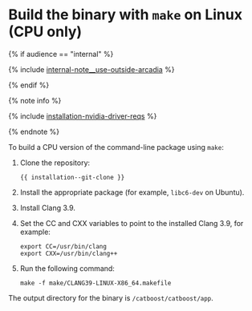 # Build the binary with `make` on Linux (CPU only)

{% if audience == "internal" %}

{% include [internal-note__use-outside-arcadia](../yandex_specific/_includes/note__use-outside-arcadia.md) %}

{% endif %}

{% note info %}

{% include [installation-nvidia-driver-reqs](../_includes/work_src/reusage-code-examples/nvidia-driver-reqs.md) %}

{% endnote %}


To build a CPU version of the command-line package using `make`:

1. Clone the repository:

    ```
    {{ installation--git-clone }}
    ```

1. Install the appropriate package (for example, `libc6-dev` on Ubuntu).

1. Install Clang 3.9.
1. Set the CC and CXX variables to point to the installed Clang 3.9, for example:

    ```
    export CC=/usr/bin/clang
    export CXX=/usr/bin/clang++
    ```

1. Run the following command:

    ```
    make -f make/CLANG39-LINUX-X86_64.makefile
    ```


The output directory for the binary is `/catboost/catboost/app`.
